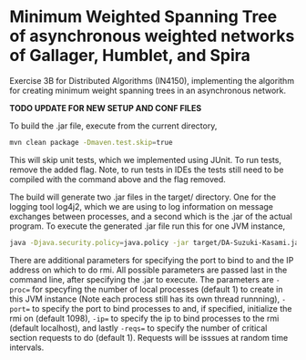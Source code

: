 # Minimum Weighted Spanning Tree of asynchronous weighted networks of Gallager, Humblet, and Spira

Exercise 3B for Distributed Algorithms (IN4150), implementing the algorithm for creating minimum weight spanning trees
in an asynchronous network.

**TODO UPDATE FOR NEW SETUP AND CONF FILES**

To build the .jar file, execute from the current directory,

```bash
mvn clean package -Dmaven.test.skip=true 
```

This will skip unit tests, which we implemented using JUnit. To run tests, remove the added flag.
Note, to run tests in IDEs the tests still need to be compiled with the command above and the flag removed.

The build will generate two .jar files in the target/ directory. One for the logging tool log4j2, which we are using
to log information on message exchanges between processes, and a second which is the .jar of the actual program.
To execute the generated .jar file run this for one JVM instance,

```bash
java -Djava.security.policy=java.policy -jar target/DA-Suzuki-Kasami.jar -proc=1 -reqs=2
```

There are additional parameters for specifying the port to bind to and the IP address on which to do rmi.
All possible parameters are passed last in the command line, after specifying the .jar to execute. The parameters 
are `-proc=` for specyfing the number of local processes (default 1) to create in this JVM instance (Note each process 
still has its own thread runnning), `-port=` to specify the port to bind processes to and, if specified, initialize the 
rmi on (default 1098), `-ip=` to specify the ip to bind processes to the rmi (default localhost), and lastly `-reqs=` 
to specify the number of critical section requests to do (default 1). Requests will be isssues at random time 
intervals.